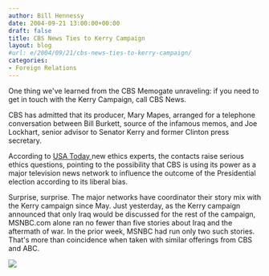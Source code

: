 ```yaml
---
author: Bill Hennessy
date: 2004-09-21 13:00:00+00:00
draft: false
title: CBS News Ties to Kerry Campaign
layout: blog
#url: e/2004/09/21/cbs-news-ties-to-kerry-campaign/
categories:
- Foreign Relations
---
```


One thing we've learned from the CBS Memogate unraveling: if you need to get in touch with the Kerry Campaign, call CBS News.







CBS has admitted that its producer, Mary Mapes, arranged for a telephone conversation between Bill Burkett, source of the infamous memos, and Joe Lockhart, senior advisor to Senator Kerry and former Clinton press secretary.







According to [USA Today ](https://usatoday.printthis.clickability.com/pt/cpt?action=cpt&title=USATODAY.com+-+CBS+arranged+for+meeting+with+Lockhart&expire=&urlID=11703685&fb=Y&url=http%3A%2F%2Fwww.usatoday.com%2Fnews%2Fpoliticselections%2Fnation%2Fpresident%2F2004-09-20-cbs-documents_x.htm&partnerID=1660)new ethics experts, the contacts raise serious ethics questions, pointing to the possibility that CBS is using its power as a major television news network to influence the outcome of the Presidential election according to its liberal bias.







Surprise, surprise. The major networks have coordinator their story mix with the Kerry campaign since May. Just yesterday, as the Kerry campaign announced that only Iraq would be discussed for the rest of the campaign, MSNBC.com alone ran no fewer than five stories about Iraq and the aftermath of war. In the prior week, MSNBC had run only two such stories. That's more than coincidence when taken with similar offerings from CBS and ABC.







![](https://blog.billhennessy.com/aggbug.aspx?PostID=558)

